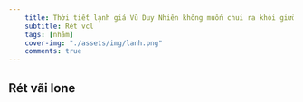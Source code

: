 ```yaml
---
    title: Thời tiết lạnh giá Vũ Duy Nhiên không muốn chui ra khỏi giường
    subtitle: Rét vcl 
    tags: [nhảm]
    cover-img: "./assets/img/lanh.png"
    comments: true
---
```


## Rét vãi lone
